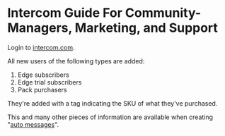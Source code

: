 
# Intercom Guide For Community-Managers, Marketing, and Support

<!-- --------------------------------------------------------------------------------------------------------------- -->

Login to [intercom.com](https://intercom.com).

All new users of the following types are added:

1. Edge subscribers
2. Edge trial subscribers
3. Pack purchasers

They're added with a tag indicating the SKU of what they've purchased.

This and many other pieces of information are available when creating "<a 
href="https://docs.intercom.com/intercom-s-key-features-explained/sending-messages/how-auto-messages-work" 
target="blank">auto messages</a>".